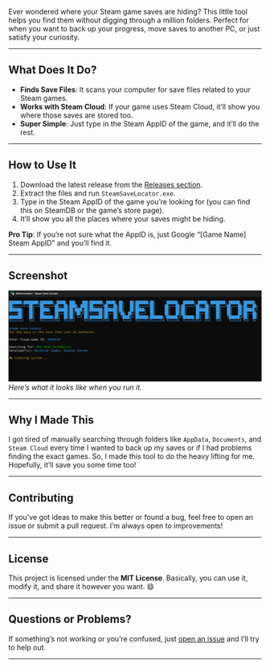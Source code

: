 Ever wondered where your Steam game saves are hiding? This little tool helps you find them without digging through a million folders. Perfect for when you want to back up your progress, move saves to another PC, or just satisfy your curiosity.

---

## What Does It Do?

- **Finds Save Files**: It scans your computer for save files related to your Steam games.
- **Works with Steam Cloud**: If your game uses Steam Cloud, it’ll show you where those saves are stored too.
- **Super Simple**: Just type in the Steam AppID of the game, and it’ll do the rest.

---

## How to Use It

1. Download the latest release from the [Releases section](#).
2. Extract the files and run `SteamSaveLocator.exe`.
3. Type in the Steam AppID of the game you’re looking for (you can find this on SteamDB or the game’s store page).
4. It’ll show you all the places where your saves might be hiding.

**Pro Tip**: If you’re not sure what the AppID is, just Google “[Game Name] Steam AppID” and you’ll find it.

---

## Screenshot

![Screenshot](screenshot.png)  
*Here’s what it looks like when you run it.*

---

## Why I Made This

I got tired of manually searching through folders like `AppData`, `Documents`, and `Steam Cloud` every time I wanted to back up my saves or if I had problems finding the exact games. So, I made this tool to do the heavy lifting for me. Hopefully, it’ll save you some time too!

---

## Contributing

If you’ve got ideas to make this better or found a bug, feel free to open an issue or submit a pull request. I’m always open to improvements!

---

## License

This project is licensed under the **MIT License**. Basically, you can use it, modify it, and share it however you want. 😄

---

## Questions or Problems?

If something’s not working or you’re confused, just [open an issue](#) and I’ll try to help out.

---
